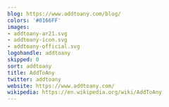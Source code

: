 ```yaml
---
blog: https://www.addtoany.com/blog/
colors: '#0166FF'
images:
- addtoany-ar21.svg
- addtoany-icon.svg
- addtoany-official.svg
logohandle: addtoany
skipped: 0
sort: addtoany
title: AddToAny
twitter: addtoany
website: https://www.addtoany.com/
wikipedia: https://en.wikipedia.org/wiki/AddToAny
---
```

